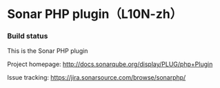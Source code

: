 Sonar PHP plugin（L10N-zh）
=========================

### Build status

This is the Sonar PHP plugin

Project homepage:
http://docs.sonarqube.org/display/PLUG/php+Plugin

Issue tracking:
https://jira.sonarsource.com/browse/sonarphp/
